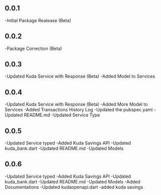## 0.0.1
-Initial Package Realease (Beta)

## 0.0.2
-Package Correction (Beta)

## 0.0.3
-Updated Kuda Service with Response (Beta)
-Added Model to Services

## 0.0.4
-Updated Kuda Service with Response (Beta)
-Added More Model to Services
-Added Transactions History Log
-Updated the pubspec.yaml
-Updated README.md
-Updated Service Type

## 0.0.5
-Updated Service typed
-Added Kuda Savings API
-Updated kuda_bank.dart
-Updated README.md
-Updated Models

## 0.0.6
-Updated Service typed
-Added Kuda Savings API
-Updated kuda_bank.dart
-Updated README.md
-Updated Models
-Added Documentations
-Updated kudaopenapi.dart
-added kuda savings